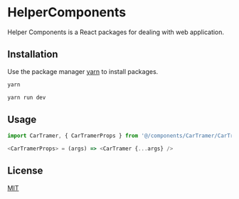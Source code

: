 # HelperComponents

Helper Components is a React packages for dealing with web application.

## Installation

Use the package manager [yarn](https://yarnpkg.com) to install packages.

```bash
yarn
```
```bash
yarn run dev
```
## Usage

```react.js
import CarTramer, { CarTramerProps } from '@/components/CarTramer/CarTramer';

<CarTramerProps> = (args) => <CarTramer {...args} />
```

## License
[MIT](https://choosealicense.com/licenses/mit/)
